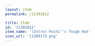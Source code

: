 ```yaml
---
layout: item
permalink: /11301012

title: Item
id: '11301012'
item_name: '(Intro) Pochi''s Tough Hat'
icon_url: '11300173.png'
---
```

